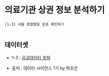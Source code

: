 # 의료기관 상권 정보 분석하기
```
[1-3] 서울 종합병원 분포 확인하기


```

## 데이터셋
- 1-3 : [공공데이터 포털](https://www.data.go.kr/data/15083033/fileData.do)



- 출처 : 데이터 사이언스 1기 by 박조은
